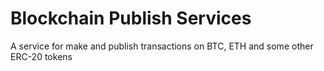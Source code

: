 # Blockchain Publish Services

A service for make and publish transactions on BTC, ETH and some other ERC-20 tokens